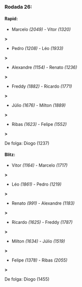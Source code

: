 ### Rodada 26:

#### Rapid:

* Marcelo *(2049)*     -     Vitor *(1320)*

 **>** 
* Pedro *(1208)*     -     Léo *(1933)*

 **>** 
* Alexandre *(1154)*     -     Renato *(1236)*

 **>** 
* Freddy *(1882)*     -     Ricardo *(1771)*

 **>** 
* Júlio *(1676)*     -     Milton *(1889)*

 **>** 
* Ribas *(1623)*     -     Felipe *(1552)*

 **>** 

De folga: Diogo (1237)

#### Blitz:

* Vitor *(1164)*     -     Marcelo *(1717)*

 **>** 
* Léo *(1861)*     -     Pedro *(1219)*

 **>** 
* Renato *(991)*     -     Alexandre *(1183)*

 **>** 
* Ricardo *(1625)*     -     Freddy *(1787)*

 **>** 
* Milton *(1634)*     -     Júlio *(1519)*

 **>** 
* Felipe *(1378)*     -     Ribas *(2055)*

 **>** 

De folga: Diogo (1455)

